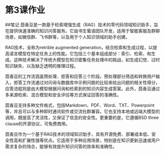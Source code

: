 # 第3课作业
##笔记
茴香豆是一款基于检索增强生成（RAG）技术的零代码领域知识助手，旨在提供快速准确的知识问答服务。它由书生葡语团队开发，适用于智能客服及群聊场景，如微信群、飞书群等，以及用于个人知识领域的助手创建。

RAG技术，全称为retrible augmented generation，结合检索和生成过程，以提高语言模型在特定任务上的性能。它包括三个基本组成部分：索引、检索、和生成。这种技术解决了传统大模型在知识密集任务处理中的挑战，如生成幻觉、过时知识缺失、以及缺乏透明的推理过程。

茴香豆的工作流涵盖预处理、拒答和应答三个阶段。预处理部分筛选和转换用户输入，拒答工作流通过对问询与数据库中示例问题的比较来给出问题的相关性得分，应答流程则是由大模型根据问询和检索到的知识内容生成答案。此外，茴香豆通过多来源检索、混合模型和安全评估等方式保证回答的准确性。

茴香豆支持多种文件格式，包括Markdown、PDF、Word、TXT、Powerpoint等，并且可以与多种即时通讯软件或交流社群兼容。它也支持本地或远端大模型的调用，既提高了灵活性，又保证了信息的安全性。更重要的是，它遵循BSD three clause的开源协议，可免费商用。

茴香豆作为一个基于RAG技术的领域知识助手，具有开源免费、部署成本低、安全性高和扩展性强等优点。它适用于多种应用场景，特别是在知识更新迅速或用户需求复杂的场合，能够有效提升知识问答的效率和准确性。
